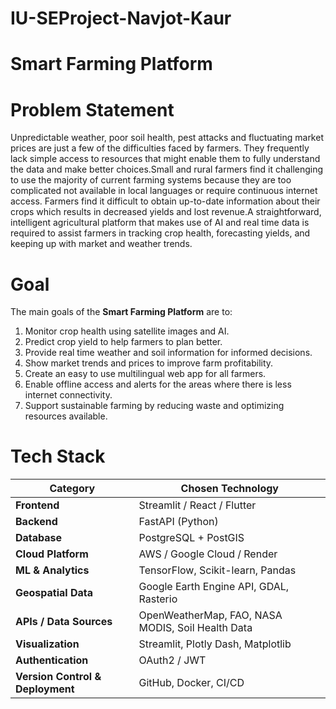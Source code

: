 # IU-SEProject-Navjot-Kaur
# Smart Farming Platform
# Problem Statement 

Unpredictable weather, poor soil health, pest attacks and fluctuating market prices are just a few of the difficulties faced by farmers. They frequently lack simple access to resources that might enable them to fully understand the data and make better choices.Small and rural farmers find it challenging to use the majority of current farming systems because they are too complicated not available in local languages or require continuous internet access. Farmers find it difficult to obtain up-to-date information about their crops which results in decreased yields and lost revenue.A straightforward, intelligent agricultural platform that makes use of AI and real time data is required to assist farmers in tracking crop health, forecasting yields, and keeping up with market and weather trends. 

# Goal 

The main goals of the **Smart Farming Platform** are to:

1. Monitor crop health using satellite images and AI.
2. Predict crop yield to help farmers to plan better.
3. Provide real time weather and soil information for informed decisions.
4. Show market trends and prices to improve farm profitability.
5. Create an easy to use multilingual web app for all farmers.
6. Enable offline access and alerts for the areas where there is less internet connectivity.
7. Support sustainable farming by reducing waste and optimizing resources available.

# Tech Stack 
| **Category** | **Chosen Technology** |
|---------------|-----------------------|
| **Frontend** | Streamlit / React / Flutter |
| **Backend** | FastAPI (Python) |
| **Database** | PostgreSQL + PostGIS |
| **Cloud Platform** | AWS / Google Cloud / Render |
| **ML & Analytics** | TensorFlow, Scikit-learn, Pandas |
| **Geospatial Data** | Google Earth Engine API, GDAL, Rasterio |
| **APIs / Data Sources** | OpenWeatherMap, FAO, NASA MODIS, Soil Health Data |
| **Visualization** | Streamlit, Plotly Dash, Matplotlib |
| **Authentication** | OAuth2 / JWT |
| **Version Control & Deployment** | GitHub, Docker, CI/CD |
